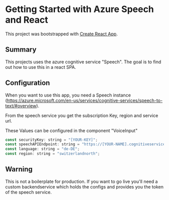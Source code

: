 # Getting Started with Azure Speech and React

This project was bootstrapped with [Create React App](https://github.com/facebook/create-react-app).

## Summary

This projects uses the azure cognitive service "Speech". 
The goal is to find out how to use this in a react SPA.

## Configuration

When you want to use this app, you need a Speech instance (https://azure.microsoft.com/en-us/services/cognitive-services/speech-to-text/#overview).

From the speech service you get the subscription Key, region and service url.

These Values can be configured in the component "VoiceInput"

```js
const securityKey: string = "[YOUR-KEY]";
const speechAPIEndpoint: string = "https://[YOUR-NAME].cognitiveservices.azure.com/sts/v1.0/issuetoken";
const language: string = "de-DE";
const region: string = "switzerlandnorth";
```

## Warning

This is not a boilerplate for production. If you want to go live you'll need a custom backendservice which holds the configs and provides you the token of the speech service.
